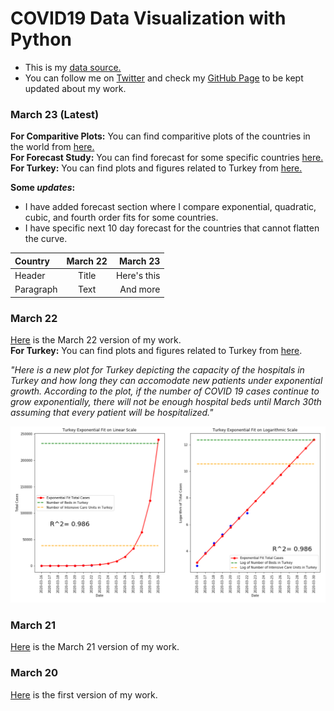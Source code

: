 # COVID19 Data Visualization with Python

- This is my [data source.](https://ourworldindata.org/coronavirus-source-data)  
- You can follow me on [Twitter](https://twitter.com/BaturalpYalcin) and check my [GitHub Page](https://github.com/baturalpyalcinn) to be kept updated about my work.

### March 23 (Latest)
**For Comparitive Plots:** You can find comparitive plots of the countries in the world from [here.](March_23/Covid19_March_23_Plots.html)  
**For Forecast Study:** You can find forecast for some specific countries [here.](March_23/Covid19_March_23_Forecast.html)  
**For Turkey:** You can find plots and figures related to Turkey from [here.](March_23/Covid19_March_23_Turkey.html)    

**Some *updates*:**  
- I have added forecast section where I compare exponential, quadratic, cubic, and fourth order fits for some countries.
- I have specific next 10 day forecast for the countries that cannot flatten the curve.  

| Country      | March 22 | March 23     |
| :---        |    :----:   |          ---: |
| Header      | Title       | Here's this   |
| Paragraph   | Text        | And more      |

### March 22
[Here](Covid19_March_22.html) is the March 22 version of my work.  
**For Turkey:** You can find plots and figures related to Turkey from [here](Covid19_March_22_Turkey.html).  

*"Here is a new plot for Turkey depicting the capacity of the hospitals in Turkey and how long they can accomodate new patients under exponential growth. According to the plot, if the number of COVID 19 cases continue to grow exponentially, there will not be enough hospital beds until March 30th assuming that every patient will be hospitalized."*  

![New Plot](new_plot.PNG)

### March 21
[Here](Covid19_March_21.html) is the March 21 version of my work.


### March 20
[Here](Covid19_March_20.html) is the first version of my work.


